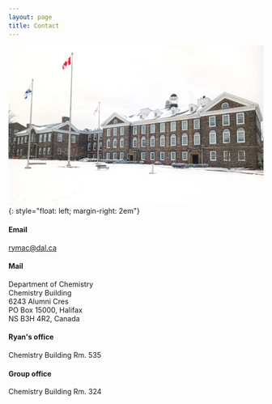 ```yaml
---
layout: page
title: Contact
---
```


![Photo of the Dal Chemistry Building in winter](/images/chem_building.jpg)
{: style="float: left; margin-right: 2em"}


#### Email

[rymac@dal.ca](mailto:rymac@dal.ca)


#### Mail

Department of Chemistry \
Chemistry Building \
6243 Alumni Cres \
PO Box 15000, Halifax \
NS B3H 4R2, Canada


#### Ryan's office

Chemistry Building Rm. 535


#### Group office

Chemistry Building Rm. 324
